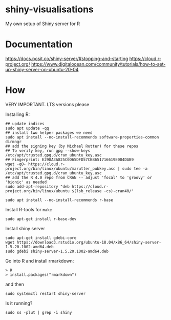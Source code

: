 # shiny-visualisations
My own setup of Shiny server for R

# Documentation
https://docs.posit.co/shiny-server/#stopping-and-starting
https://cloud.r-project.org/
https://www.digitalocean.com/community/tutorials/how-to-set-up-shiny-server-on-ubuntu-20-04

# How

VERY IMPORTANT. LTS versions please

Installing R:
```
## update indices
sudo apt update -qq
## install two helper packages we need
sudo apt install --no-install-recommends software-properties-common dirmngr
## add the signing key (by Michael Rutter) for these repos
## To verify key, run gpg --show-keys /etc/apt/trusted.gpg.d/cran_ubuntu_key.asc 
## Fingerprint: E298A3A825C0D65DFD57CBB651716619E084DAB9
wget -qO- https://cloud.r-project.org/bin/linux/ubuntu/marutter_pubkey.asc | sudo tee -a /etc/apt/trusted.gpg.d/cran_ubuntu_key.asc
## add the R 4.0 repo from CRAN -- adjust 'focal' to 'groovy' or 'bionic' as needed
sudo add-apt-repository "deb https://cloud.r-project.org/bin/linux/ubuntu $(lsb_release -cs)-cran40/"

sudo apt install --no-install-recommends r-base
```

Install R-tools for `make`
```
sudo apt-get install r-base-dev
```

Install shiny server 
```
sudo apt-get install gdebi-core
wget https://download3.rstudio.org/ubuntu-18.04/x86_64/shiny-server-1.5.20.1002-amd64.deb
sudo gdebi shiny-server-1.5.20.1002-amd64.deb
```

Go into R and install rmarkdown:
```
> R
> install.packages("rmarkdown")
```

and then 

```
sudo systemctl restart shiny-server
```

Is it running?
```
sudo ss -plut | grep -i shiny
```

